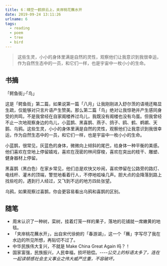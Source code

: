 ```yaml
---
title: 6：晴空一鹤排云上，夹岸桃花蘸水开
date: 2019-09-24 13:11:26
urlname: 6
tags:
  - reading
  - poem
  - tree
  - bird
---
```



> 这些生灵，小小的身体里满是自然的灵性，观察他们让我意识到我很幸运，作为自然生态中的一员，和它们一样，也是宇宙中一枚小小的生命。


## 书摘

「鳄鱼街」·「鸟」

这是「鳄鱼街」第二篇，如果说第一篇「八月」让我刚刚进入舒尔茨的语境还略显生疏，仅能够对只言片语产生赞美。那么第二篇「鸟」绝对让我惊艳并产生感同身受的共鸣，不是我曾经在自家阁楼养过鸟儿，我既没有阁楼也没有鸟蛋。但我曾经不止一次地观察身边的鸟儿，小蓝鹊、黑喜鹊、燕子、鸽子、鸥、鹤、鹈鹕、天鹅、乌鸦。这些生灵，小小的身体里满是自然的灵性，观察他们让我意识到我很幸运，作为自然生态中的一员，和它们一样，也是宇宙中一枚小小的生命。

小蓝鹊，很常见，灰蓝色的身体，微微向上倾斜的尾巴，给身体一种平衡的美感。他们喜欢在空地上停留嬉戏，喜欢在茂密的林间穿梭，喜欢在突出的枝干、雕塑、健身器材上停留。

黑喜鹊（黑白色）在家乡常见，他们总是欢快又吵闹，喜欢停留在公路旁的路灯、电线杆、灌木的顶端，警觉地看着行人，不停地呱噪几声。胆大点的会降落到路上找些吃的，遇到行人经过，又飞到不远的地方四处张望。

乌鸦，如果观察过喜鹊，你会更容易看出乌鸦和喜鹊的区别。

## 随笔

- 周末认识了一种树，栾树，挂着灯笼一样的果子，落地的花铺就一席嫩黄的地毯。
- 「夹岸桃花蘸水开」，出自宋代徐俯的「春游湖」，这一个「蘸」字写尽了我在水边的所见所想，再贴切不过了。
- 中华民族伟大复兴，不就是 Make China Great Again 吗？！
- 国家富强，民族振兴，人民幸福，损坏赔偿。*----公交上的标语太多了，连在一起读顿感社会主义事业之伟大威严庄重，不容破坏。*



##  